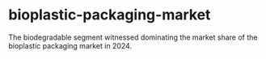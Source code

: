 # bioplastic-packaging-market
The biodegradable segment witnessed dominating the market share of the bioplastic packaging market in 2024.
